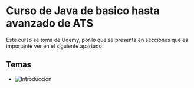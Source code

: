 # Curso de Java de basico hasta avanzado de ATS

Este curso se toma de Udemy, por lo que se presenta en secciones que es importante ver en el siguiente apartado

## Temas
- ![Introduccion](./src/main/java/org/jasilva/Intro)

